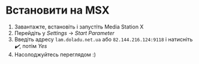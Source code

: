 # Встановити на MSX
1. Завантажте, встановіть і запустіть Media Station X
2. Перейдіть у _Settings_ -> _Start Parameter_
3. Введіть адресу ``lam.doladu.net.ua`` або ``82.144.216.124:9118`` і натисніть _✔️_, потім _Yes_
4. Насолоджуйтесь переглядом :)
